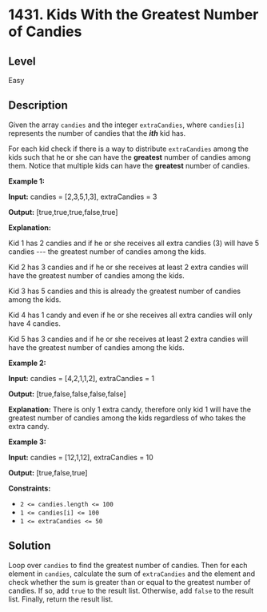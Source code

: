 # 1431. Kids With the Greatest Number of Candies
## Level
Easy

## Description
Given the array `candies` and the integer `extraCandies`, where `candies[i]` represents the number of candies that the ***ith*** kid has.

For each kid check if there is a way to distribute `extraCandies` among the kids such that he or she can have the **greatest** number of candies among them. Notice that multiple kids can have the **greatest** number of candies.

**Example 1:**

**Input:** candies = [2,3,5,1,3], extraCandies = 3

**Output:** [true,true,true,false,true]

**Explanation:**

Kid 1 has 2 candies and if he or she receives all extra candies (3) will have 5 candies --- the greatest number of candies among the kids.

Kid 2 has 3 candies and if he or she receives at least 2 extra candies will have the greatest number of candies among the kids.

Kid 3 has 5 candies and this is already the greatest number of candies among the kids.

Kid 4 has 1 candy and even if he or she receives all extra candies will only have 4 candies.

Kid 5 has 3 candies and if he or she receives at least 2 extra candies will have the greatest number of candies among the kids.

**Example 2:**

**Input:** candies = [4,2,1,1,2], extraCandies = 1

**Output:** [true,false,false,false,false] 

**Explanation:** There is only 1 extra candy, therefore only kid 1 will have the greatest number of candies among the kids regardless of who takes the extra candy.

**Example 3:**

**Input:** candies = [12,1,12], extraCandies = 10

**Output:** [true,false,true]

**Constraints:**

* `2 <= candies.length <= 100`
* `1 <= candies[i] <= 100`
* `1 <= extraCandies <= 50`

## Solution
Loop over `candies` to find the greatest number of candies. Then for each element in `candies`, calculate the sum of `extraCandies` and the element and check whether the sum is greater than or equal to the greatest number of candies. If so, add `true` to the result list. Otherwise, add `false` to the result list. Finally, return the result list.

